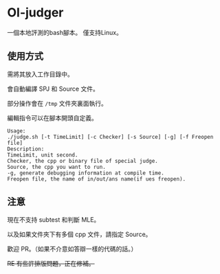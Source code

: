 # OI-judger
一個本地評測的bash腳本。
僅支持Linux。
## 使用方式
需將其放入工作目錄中。

會自動編譯 SPJ 和 Source 文件。

部分操作會在 `/tmp` 文件夾裏面執行。

編輯指令可以在腳本開頭自定義。
```
Usage:
./judge.sh [-t TimeLimit] [-c Checker] [-s Source] [-g] [-f Freopen file]
Description:
TimeLimit, unit second.
Checker, the cpp or binary file of special judge.
Source, the cpp you want to run.
-g, generate debugging information at compile time.
Freopen file, the name of in/out/ans name(if ues freopen).
```
## 注意
現在不支持 subtest 和判斷 MLE。

以及如果文件夾下有多個 cpp 文件，請指定 Source。

歡迎 PR。（如果不介意如答辯一樣的代碼的話。）

~~RE 有些許排版問題，正在修補。~~